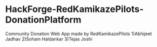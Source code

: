 # HackForge-RedKamikazePilots-DonationPlatform
Community Donation Web App made by RedKamikazePilots
1)Abhijeet Jadhav
2)Soham Haldankar
3)Tejas Joshi
